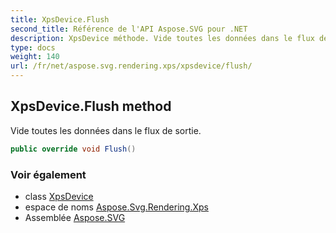 ```yaml
---
title: XpsDevice.Flush
second_title: Référence de l'API Aspose.SVG pour .NET
description: XpsDevice méthode. Vide toutes les données dans le flux de sortie.
type: docs
weight: 140
url: /fr/net/aspose.svg.rendering.xps/xpsdevice/flush/
---
```

## XpsDevice.Flush method

Vide toutes les données dans le flux de sortie.

```csharp
public override void Flush()
```

### Voir également

* class [XpsDevice](../)
* espace de noms [Aspose.Svg.Rendering.Xps](../../xpsdevice/)
* Assemblée [Aspose.SVG](../../../)


